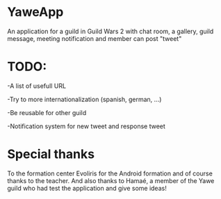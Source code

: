 # YaweApp
An application for a guild in Guild Wars 2 with chat room, a gallery, guild message, meeting notification and member can post "tweet"

# TODO:

-A list of usefull URL

-Try to more internationalization (spanish, german, ...)

-Be reusable for other guild

-Notification system for new tweet and response tweet


# Special thanks

To the formation center Evoliris for the Android formation and of course thanks to the teacher.
And also thanks to Hamaé, a member of the Yawe guild who had test the application and give some ideas!
